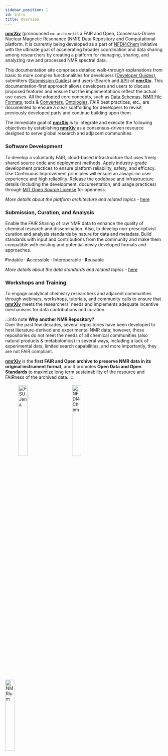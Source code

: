 ```yaml
---
sidebar_position: 1
id: intro
title: Overview
---
```


**[nmrXiv](https://nmrxiv.org)** (pronounced `nm-archive`) is a FAIR and Open, Consensus-Driven Nuclear Magnetic Resonance (NMR) Data Repository and Computational platform. It is currently being developed as a part of [NFDI4Chem](https://www.nfdi4chem.de/) initiative with the ultimate goal of accelerating broader coordination and data sharing among researchers by creating a platform for managing, sharing, and analyzing raw and processed NMR spectral data.

This documentation site comprises detailed walk-through explanations from basic to more complex functionalities for developers ([Developer Guides](/docs/category/developer-guides)), submitters ([Submission Guides](/docs/category/submission-guides)) and users (Search and [API](/docs/developer-guides/API.md)) of **[nmrXiv](https://nmrxiv.org)**. This documentation-first approach allows developers and users to discuss proposed features and ensure that the implementations reflect the actual use cases. All the adopted core concepts, such as [Data Schemas](/docs/introduction/data/schemas.md), [NMR File Formats](/docs/introduction/data/file-formats.md), tools & [Converters](/docs/introduction/data/file-format#nmr-file-formats-converters), [Ontologies](/docs/introduction/data/ontologies.md), FAIR best practices, etc., are documented to ensure a clear scaffolding for developers to revisit previously developed parts and continue building upon them.

The immediate goal of **[nmrXiv](https://nmrxiv.org)** is to integrate and execute the following objectives by establishing **[nmrXiv](https://nmrxiv.org)** as a consensus-driven resource designed to serve global research and adjacent communities.

### Software Development
To develop a voluntarily FAIR, cloud-based infrastructure that uses freely shared source code and deployment methods. Apply industry-grade development practices to ensure platform reliability, safety, and efficacy. Use Continuous Improvement principles will ensure an always-on user experience and high reliability. Release the codebase and infrastructure details (including the development, documentation, and usage practices) through [MIT Open Source License](/docs/license.md) for openness.

*More details about the platform architecture and related topics* - [here](/docs/category/developer-guides)

### Submission, Curation, and Analysis

Enable the FAIR Sharing of raw NMR data to enhance the quality of chemical research and dissemination. Also, to develop non-prescriptivist curation and analysis standards by nature for data and metadata. Build standards with input and contributions from the community and make them compatible with existing and potential newly developed formats and approaches.

**F**indable &middot; **A**ccessible &middot; **I**nteroperable &middot; **R**eusable

*More details about the data standards and related topics* - [here](/docs/category/data)


### Workshops and Training
To engage analytical chemistry researchers and adjacent communities through webinars, workshops, tutorials, and community calls to ensure that **[nmrXiv](https://nmrxiv.org)** meets the researchers’ needs and implements adequate incentive mechanisms for data contributions and curation.

:::info note
**Why another NMR Repository?** <br/>
Over the past few decades, several repositories have been developed to host literature-derived and experimental NMR data; however, these repositories do not meet the needs of all chemical communities (also natural products & metabolomics) in several ways, including a lack of experimental data, limited search capabilities, and more importantly, they are not FAIR compliant.

**[nmrXiv](https://nmrxiv.org)** is the **first FAIR and Open archive to preserve NMR data in its original instrument format**, and it promotes **Open Data and Open Standards** to maximize long term sustainability of the resource and FAIRness of the archived data.
:::
<br/><br/>
&emsp;&emsp;&emsp;<img alt="FSU Jena" src="https://www.uni-jena.de/unijenamedia/universitaet/abteilung-hochschulkommunikation/marketing/wort-bildmarke-universitaet-jena.jpg" width="24%" />
&emsp;&emsp;&emsp;
<img alt="NFDI4Chem" src="https://www.nfdi4chem.de/wp-content/uploads/2021/11/cropped-NFDI4Chem-Logo-Claim_mehrfarbig_schwarz-e1636478409489.png" width="24%" />
&emsp;&emsp;&emsp;
<img alt="NMRium" src="https://www.nmrium.org/brand/nmrium-logo.svg" width="24%" />
&emsp;&emsp;&emsp;